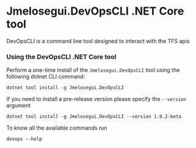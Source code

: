 ﻿# Jmelosegui.DevOpsCLI .NET Core tool

DevOpsCLI is a command line tool designed to interact with the TFS apis


### Using the DevOpsCLI .NET Core tool

Perform a one-time install of the `Jmelosegui.DevOpsCLI` tool using the following dotnet CLI command:

```
dotnet tool install -g Jmelosegui.DevOpsCLI
```

If you need to install a pre-release version please specify the `--version` argument

```
dotnet tool install -g Jmelosegui.DevOpsCLI --version 1.0.2-beta
```
To know all the available commands run

```
devops --help
```
